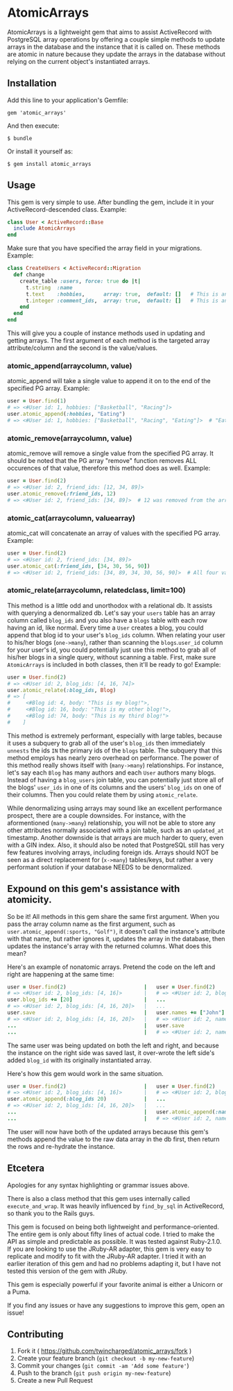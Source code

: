 # AtomicArrays

AtomicArrays is a lightweight gem that aims to assist ActiveRecord with PostgreSQL array operations by offering a couple simple methods to update arrays in the database and the instance that it is called on. These methods are atomic in nature because they update the arrays in the database without relying on the current object's instantiated arrays.

## Installation

Add this line to your application's Gemfile:

    gem 'atomic_arrays'

And then execute:

    $ bundle

Or install it yourself as:

    $ gem install atomic_arrays

## Usage
This gem is very simple to use. After bundling the gem, include it in your ActiveRecord-descended class. Example:
```ruby
class User < ActiveRecord::Base
  include AtomicArrays
end
```
Make sure that you have specified the array field in your migrations. Example:
```ruby
class CreateUsers < ActiveRecord::Migration
  def change
    create_table :users, force: true do |t|
      t.string  :name
      t.text    :hobbies,      array: true,  default: []   # This is an array of strings
      t.integer :comment_ids,  array: true,  default: []   # This is an array of ints
    end
  end
end
```

This will give you a couple of instance methods used in updating and getting arrays. The first argument of each method is the targeted array attribute/column and the second is the value/values.

### atomic_append(arraycolumn, value)
atomic_append will take a single value to append it on to the end of the specified PG array. Example:
```ruby
user = User.find(1)
# => <#User id: 1, hobbies: ["Basketball", "Racing"]>
user.atomic_append(:hobbies, "Eating")
# => <#User id: 1, hobbies: ["Basketball", "Racing", "Eating"]>  # "Eating" was appended to the array in the db.
```

### atomic_remove(arraycolumn, value)
atomic_remove will remove a single value from the specified PG array. It should be noted that the PG array "remove" function removes ALL occurences of that value, therefore this method does as well. Example:
```ruby
user = User.find(2)
# => <#User id: 2, friend_ids: [12, 34, 89]>
user.atomic_remove(:friend_ids, 12)
# => <#User id: 2, friend_ids: [34, 89]>  # 12 was removed from the array in the db.
```

### atomic_cat(arraycolumn, valuearray)
atomic_cat will concatenate an array of values with the specified PG array. Example:
```ruby
user = User.find(2)
# => <#User id: 2, friend_ids: [34, 89]>
user.atomic_cat(:friend_ids, [34, 30, 56, 90])
# => <#User id: 2, friend_ids: [34, 89, 34, 30, 56, 90]>  # All four values were concatenated with the array in the db.
```

### atomic_relate(arraycolumn, relatedclass, limit=100)
This method is a little odd and unorthodox with a relational db. It assists with querying a denormalized db. Let's say your `users` table has an array column called `blog_ids` and you also have a `blogs` table with each row having an id, like normal. Every time a `User` creates a blog, you could append that blog id to your user's `blog_ids` column. When relating your user to his/her blogs (`one->many`), rather than scanning the `blogs`.`user_id` column for your user's id, you could potentially just use this method to grab all of his/her blogs in a single query, without scanning a table. First, make sure `AtomicArrays` is included in both classes, then it'll be ready to go! Example:
```ruby
user = User.find(2)
# => <#User id: 2, blog_ids: [4, 16, 74]>
user.atomic_relate(:blog_ids, Blog)
# => [
#     <#Blog id: 4, body: "This is my blog!">,
#     <#Blog id: 16, body: "This is my other blog!">,
#     <#Blog id: 74, body: "This is my third blog!">
#    ]
```
This method is extremely performant, especially with large tables, because it uses a subquery to grab all of the user's `blog_ids` then immediately `unnests` the ids `IN` the primary ids of the `blogs` table. The subquery that this method employs has nearly zero overhead on performance. The power of this method really shows itself with (`many->many`) relationships. For instance, let's say each `Blog` has many authors and each `User` authors many blogs. Instead of having a `blog_users` join table, you can potentially just store all of the blogs' `user_ids` in one of its columns and the users' `blog_ids` on one of their columns. Then you could relate them by using `atomic_relate`.

While denormalizing using arrays may sound like an excellent performance prospect, there are a couple downsides. For instance, with the aformentioned (`many->many`) relationship, you will not be able to store any other attributes normally associated with a join table, such as an `updated_at` timestamp. Another downside is that arrays are much harder to query, even with a GIN index. Also, it should also be noted that PostgreSQL still has very few features involving arrays, including foreign ids. Arrays should NOT be seen as a direct replacement for (`x->many`) tables/keys, but rather a very performant solution if your database NEEDS to be denormalized.


## Expound on this gem's assistance with atomicity.
So be it! All methods in this gem share the same first argument. When you pass the array column name as the first argument, such as `user.atomic_append(:sports, "Golf")`, it doesn't call the instance's attribute with that name, but rather ignores it, updates the array in the database, then updates the instance's array with the returned columns. What does this mean?

Here's an example of nonatomic arrays. Pretend the code on the left and right are happening at the same time:
```ruby
user = User.find(2)                         |   user = User.find(2)
# => <#User id: 2, blog_ids: [4, 16]>       |   # => <#User id: 2, blog_ids: [4, 16]>
user.blog_ids += [20]                       |   ...  
# => <#User id: 2, blog_ids: [4, 16, 20]>   |   ...
user.save                                   |   user.names += ["John"]
# => <#User id: 2, blog_ids: [4, 16, 20]>   |   # => <#User id: 2, names: ["John"], blog_ids: [4, 16]>
...                                         |   user.save
...                                         |   # => <#User id: 2, names: ["John"], blog_ids: [4, 16]>
```
The same user was being updated on both the left and right, and because the instance on the right side was saved last, it over-wrote the left side's added `blog_id` with its originally instantiated array.

Here's how this gem would work in the same situation.
```ruby
user = User.find(2)                         |   user = User.find(2)
# => <#User id: 2, blog_ids: [4, 16]>       |   # => <#User id: 2, blog_ids: [4, 16]>
user.atomic_append(:blog_ids 20)            |   ...
# => <#User id: 2, blog_ids: [4, 16, 20]>   |   ...
...                                         |   user.atomic_append(:names, "John")
...                                         |   # => <#User id: 2, names: ["John"], blog_ids: [4, 16, 20]>
```
The user will now have both of the updated arrays because this gem's methods append the value to the raw data array in the db first, then return the rows and re-hydrate the instance.

## Etcetera

Apologies for any syntax highlighting or grammar issues above.

There is also a class method that this gem uses internally called `execute_and_wrap`. It was heavily influenced by `find_by_sql` in ActiveRecord, so thank you to the Rails guys.

This gem is focused on being both lightweight and performance-oriented. The entire gem is only about fifty lines of actual code. I tried to make the API as simple and predictable as possible. It was tested against Ruby-2.1.0. If you are looking to use the JRuby-AR adapter, this gem is very easy to replicate and modify to fit with the JRuby-AR adapter. I tried it with an earlier iteration of this gem and had no problems adapting it, but I have not tested this version of the gem with JRuby.

This gem is especially powerful if your favorite animal is either a Unicorn or a Puma.

If you find any issues or have any suggestions to improve this gem, open an issue!



## Contributing

1. Fork it ( https://github.com/twincharged/atomic_arrays/fork )
2. Create your feature branch (`git checkout -b my-new-feature`)
3. Commit your changes (`git commit -am 'Add some feature'`)
4. Push to the branch (`git push origin my-new-feature`)
5. Create a new Pull Request
